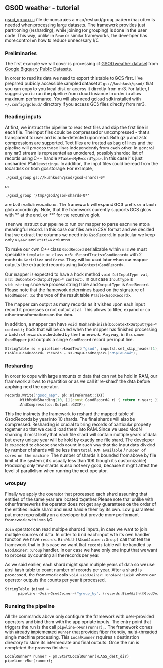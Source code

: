 ## GSOD weather - tutorial

[gsod_group.cc](https://github.com/romange/gaia/blob/master/examples/gsod_group.cc) file demonstrates a map/reshard/group pattern that often is needed when processing large datasets. The framework provides just partitioning (resharding),
while joining (or grouping) is done in the user code. This way, unlike in `Beam` or similar frameworks, the developer has more control on how to reduce unnecesary I/O.

### Preliminaries
The first example we will cover is processing of
[GSOD weather dataset](https://console.cloud.google.com/bigquery?p=bigquery-public-data&d=samples&t=gsod&page=table) from [Google Bigquery Public Datasets](https://cloud.google.com/bigquery/public-data/).

In order to read its data we need to export this table to GCS first.
I've prepared publicly accessible sampled dataset at `gs://kushkush/gsod/` that you can copy
to you local disk or access it directly from mr3. For latter, I suggest you to run the pipeline from cloud instance
in order to allow maximum performance. You will also need gcloud sdk installed with `~/.config/gcloud/`
directory if you access GCS files directly from mr3.

### Reading inputs
At first, we instruct the pipeline to read text files and skip the first line in each file.
The input files could be compressed or uncompressed - that's transparent to user and is
auto-detected upon read. Both gzip and zstd compressions are supported.
Text files are treated as bag of lines and the pipeline will process those lines independently
from each other. In general any mr3 stream is represented as unordered, possibly sharded
list of records using C++ handle `PTable<MyRecordType>`. In this case it's just unsharded `PTable<string>`.
In addition, the input files could be read from the local disk or from gcs storage. For example,
```console
./gsod_group gs://kushkush/gsod/gsod-shards-0*
```

or
```console
./gsod_group '/tmp/gsod/gsod-shards-0*'
```
are both valid invocations. The framework will expand GCS prefix or a bash glob accordingly. Note, that the framework currently supports GCS globs with '*' at the end, or '**' for the recursive glob.

Then we instruct our pipeline to run our mapper to parse each line into a meaningful record.
In this case our files are in CSV format and we decided that
we extract the columns we need into `GsodRecord`. In particular we keep only a `year` and `station` columns.

To make our own C++ class `GsodRecord` serializable within `mr3` we must specialize
`template <> class mr3::RecordTraits<GsodRecord>` with 2 methods `Serialize` and `Parse`.
They will be used later when our mapper outputs the extracted records using `DoContext<GsodRecord>`.

Our mapper is expected to have a hook method `void Do(InputType val, mr3::DoContext<OutputType>* context)`.
In our case `InputType` is `std::string` since we process string table and `OutputType` is `GsodRecord`. Please note that the framework determines based on the signature of `GsodMapper::Do` the type of the result table `PTable<GsodRecord>`.

The mapper can output as many records as it wishes upon each input record it processes or
not output at all. This allows to filter, expand or do other transformations on the data.

In addition, a mapper can have `void OnShardFinish(DoContext<OutputType>* context);` hook that
will be called when the mapper has finished processing a batch of records scheduled by the framework. Anyway, in this case `GsodMapper` just outputs a single `GsodRecord` record per input line.

~~~~~~~~~~cpp
StringTable ss = pipeline->ReadText("gsod", inputs).set_skip_header(1);
PTable<GsodRecord> records = ss.Map<GsodMapper>("MapToGsod");
~~~~~~~~~~

### Resharding
In order to cope with large amounts of data that can not be hold in RAM,
our framework allows to repartition or as we call it 're-shard' the data before applying
next the operator.

```cpp
records.Write("gsod_map", pb::WireFormat::TXT)
      .WithModNSharding(10, [](const GsodRecord& r) { return r.year; })
      .AndCompress(pb::Output::GZIP);
```

This line instructs the framework to reshard the mapped table of GsodRecords by year into 10 shards.
The final shards will also be compressed. Resharding is crucial to bring records of particular
property together so that we could load them into RAM. Since we used ModN sharding it most likely that each file shard will contain multiple years of data but every unique year will be hold by exactly one file shard. The developer is expected to choose shards count in such way that the input data divided by number of shards will be less than `total RAM available` / `number of cores on the machine`. The number of shards is bounded from above by file limit of the system (
  it's usually less than 10K though it's customizable). Producing only few shards
is also not very good, because it might affect the level of parallelism when running the next operator.

### GroupBy
Finally we apply the operator that processed each shard assuming that entities of the same year
are located together. Please note that unlike with other frameworks the operator does not get any guarantees
on the order of the entities inside shard and must handle them by its own. Low guarantees put more
reponsibility on a developer but provide more performant framework with less I/O.

`Join` operator can read multiple sharded inputs, in case we want to join multiple sources of data.
In order to bind each input with its own handler function we have `records.BindWith(&GsodJoiner::Group)`
call that tell the framework that in this case we want that `records` table will be handled by `GsodJoiner::Group`
handler. In our case we have only one input that we want to process by counting all the records per year.

As we said earlier, each shard might span multiple years of data so we use absl hash table to count
number of records per year. After a shard is processed, the framework calls
`void GsodJoiner::OnShardFinish` where our operator outputs the counts per year it processed.

```cpp
StringTable joined =
      pipeline->Join<GsodJoiner>("group_by", {records.BindWith(&GsodJoiner::Group)});
```

### Running the pipeline
All the commands above only configure the framework with user-provided operators and bind them
with the appropriate inputs. The entry point that triggers the run is the call `pipeline->Run(runner);`.
The framework comes with already implemented `Runner` that provides fiber friendly,
multi-threaded single machine processing. This `LocalRunner` requires a destination directory to store
its intermediate and final outputs. Once the run is completed the process finishes.

```
LocalRunner* runner = pm.StartLocalRunner(FLAGS_dest_dir);
pipeline->Run(runner);
```
